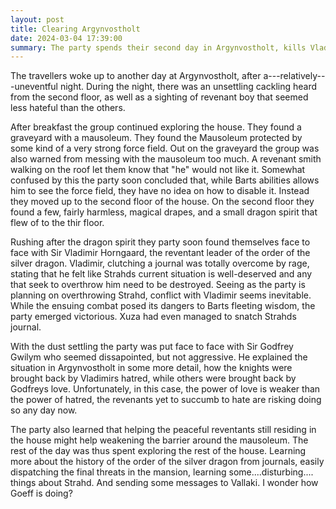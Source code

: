 ```yaml
---
layout: post
title: Clearing Argynvostholt
date: 2024-03-04 17:39:00
summary: The party spends their second day in Argynvostholt, kills Vladimir and meets Godfrey. 
---
```


The travellers woke up to another day at Argynvostholt, after a---relatively---uneventful night. During the night, there was an unsettling 
cackling heard from the second floor, as well as a sighting of revenant boy that seemed less hateful than the others.

After breakfast the group continued exploring the house. They found a graveyard with a mausoleum. They found the Mausoleum protected by some kind of a very strong force field. Out on the graveyard the group was also warned from messing with the mausoleum too much. A revenant smith walking on the roof let them know that "he" would not like it. Somewhat confused by this the party soon concluded that, while Barts abilities allows him to see the force field, they have no idea on how to disable it. Instead they moved up to the second floor of the house. On the second floor they found a few, fairly harmless, magical drapes, and a small dragon spirit that flew of to the thir floor. 

Rushing after the dragon spirit they party soon found themselves face to face with Sir Vladimir Horngaard, the reventant leader of the order of the silver dragon. 
Vladimir, clutching a journal was totally overcome by rage, stating that he felt like Strahds current situation is well-deserved and any that seek to overthrow him need to be destroyed. Seeing as the party is planning on overthrowing Strahd, conflict with Vladimir seems inevitable. While the ensuing combat posed its dangers to Barts fleeting wisdom, the party emerged victorious. Xuza had even managed to snatch Strahds journal.

With the dust settling the party was put face to face with Sir Godfrey Gwilym who seemed dissapointed, but not aggressive. He explained the situation in Argynvostholt in some more detail, how the knights were brought back by Vladimirs hatred, while others were brought back by Godfreys love. Unfortunately, in this case, the power of love is weaker than the power of hatred, the revenants yet to succumb to hate are risking doing so any day now. 

The party also learned that helping the peaceful reventants still residing in the house might help weakening the barrier around the mausoleum. The rest of the day was thus spent exploring the rest of the house. Learning more about the history of the order of the silver dragon from journals, easily dispatching the final threats in the mansion, learning some....disturbing.... things about Strahd. And sending some messages to Vallaki. 
I wonder how Goeff is doing? 